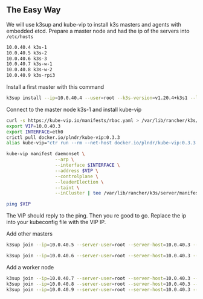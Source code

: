 ## The Easy Way

We will use k3sup and kube-vip to install k3s masters and agents with embedded etcd.
Prepare a master node and had the ip of the servers into `/etc/hosts`

```bash
10.0.40.4 k3s-1
10.0.40.5 k3s-2
10.0.40.6 k3s-3
10.0.40.7 k3s-w-1
10.0.40.8 k3s-w-2
10.0.40.9 k3s-rpi3
```

Install a first master with this command

```bash
k3sup install --ip=10.0.40.4 --user=root --k3s-version=v1.20.4+k3s1 --local-path=$HOME/.kube/config --context default --cluster --tls-san 10.0.40.3 --k3s-extra-args="--write-kubeconfig-mode 644 --disable servicelb --disable traefik --disable coredns --disable metrics-server --disable local-storage --cluster-cidr=10.69.0.0/16 --service-cidr=10.96.0.0/16 --cluster-dns=10.96.0.10 --node-taint node-role.kubernetes.io/master=true:NoSchedule"
```

Connect to the master node k3s-1 and install kube-vip

```bash
curl -s https://kube-vip.io/manifests/rbac.yaml > /var/lib/rancher/k3s/server/manifests/kube-vip-rbac.yaml
export VIP=10.0.40.3
export INTERFACE=eth0
crictl pull docker.io/plndr/kube-vip:0.3.3
alias kube-vip="ctr run --rm --net-host docker.io/plndr/kube-vip:0.3.3 vip /kube-vip"

kube-vip manifest daemonset \
                  --arp \
                  --interface $INTERFACE \
                  --address $VIP \
                  --controlplane \
                  --leaderElection \
                  --taint \
                  --inCluster | tee /var/lib/rancher/k3s/server/manifests/kube-vip.yaml

ping $VIP
```

The VIP should reply to the ping. Then you re good to go. Replace the ip into your kubeconfig file with the VIP IP.

Add other masters

```bash
k3sup join --ip=10.0.40.5 --server-user=root --server-host=10.0.40.3 --user=root --k3s-version=v1.20.4+k3s1 --server --k3s-extra-args="--write-kubeconfig-mode 644 --disable servicelb --disable traefik --disable coredns --disable metrics-server --disable local-storage --cluster-cidr=10.69.0.0/16 --service-cidr=10.96.0.0/16 --cluster-dns=10.96.0.10 --node-taint node-role.kubernetes.io/master=true:NoSchedule"

k3sup join --ip=10.0.40.6 --server-user=root --server-host=10.0.40.3 --user=root --k3s-version=v1.20.4+k3s1 --server --k3s-extra-args="--write-kubeconfig-mode 644 --disable servicelb --disable traefik --disable coredns --disable metrics-server --disable local-storage --cluster-cidr=10.69.0.0/16 --service-cidr=10.96.0.0/16 --cluster-dns=10.96.0.10 --node-taint node-role.kubernetes.io/master=true:NoSchedule"
```

Add a worker node

```bash
k3sup join --ip=10.0.40.7 --server-user=root --server-host=10.0.40.3 --user=root --k3s-version=v1.20.4+k3s1
k3sup join --ip=10.0.40.8 --server-user=root --server-host=10.0.40.3 --user=root --k3s-version=v1.20.4+k3s1
k3sup join --ip=10.0.40.9 --server-user=root --server-host=10.0.40.3 --user=root --k3s-version=v1.20.4+k3s1
```
